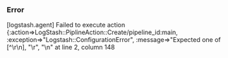### Error
[logstash.agent] Failed to execute action {:action=>LogStash::PiplineAction::Create/pipeline_id:main, :exception=>"Logstash::ConfigurationError", :message=>"Expected one of [^\\r\\n], \"\\r\", \"\\n\" at line 2, column 148 
